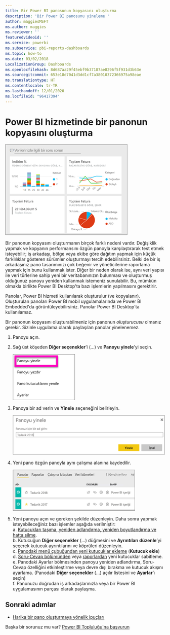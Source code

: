 ```yaml
---
title: Bir Power BI panosunun kopyasını oluşturma
description: 'Bir Power BI panosunu yineleme '
author: maggiesMSFT
ms.author: maggies
ms.reviewer: ''
featuredvideoid: ''
ms.service: powerbi
ms.subservice: pbi-reports-dashboards
ms.topic: how-to
ms.date: 03/02/2018
LocalizationGroup: Dashboards
ms.openlocfilehash: 8d687aa29f45ebf9b37187ae8296f5f931d3b63e
ms.sourcegitcommit: 653e18d7041d3dd1cf7a38010372366975a98eae
ms.translationtype: HT
ms.contentlocale: tr-TR
ms.lasthandoff: 12/01/2020
ms.locfileid: "96417394"
---
```

# <a name="create-a-copy-of-a-dashboard-in-power-bi-service"></a>Power BI hizmetinde bir panonun kopyasını oluşturma
![pano](media/service-dashboard-copy/power-bi-dashboard.png)

 Bir panonun kopyasını oluşturmanın birçok farklı nedeni vardır. Değişiklik yapmak ve kopyanın performansını özgün panoyla karşılaştırarak test etmek isteyebilir; iş arkadaşı, bölge veya ekibe göre dağıtım yapmak için küçük farklılıklar gösteren sürümler oluşturmayı tercih edebilirsiniz. Belki de bir iş arkadaşınız pano tasarımınızı çok beğenir ve yöneticilerine raporlama yapmak için bunu kullanmak ister. Diğer bir neden olarak ise, aynı veri yapısı ile veri türlerine sahip yeni bir veritabanınızın bulunması ve oluşturmuş olduğunuz panoyu yeniden kullanmak istemeniz sunulabilir. Bu, mümkün olmakla birlikte Power BI Desktop'ta bazı işlemlerin yapılmasını gerektirir. 

Panolar, Power BI hizmeti kullanılarak oluşturulur (ve kopyalanır). Oluşturulan panoları Power BI mobil uygulamalarında ve Power BI Embedded'da görüntüleyebilirsiniz.  Panolar Power BI Desktop'ta kullanılamaz. 

Bir panonun kopyasını oluşturabilmeniz için panonun *oluşturucusu* olmanız gerekir. Sizinle uygulama olarak paylaşılan panolar yinelenemez.

1. Panoyu açın.
2. Sağ üst köşeden **Diğer seçenekler**’i (...) ve **Panoyu yinele**’yi seçin.
   
   ![üç nokta menüsü](media/service-dashboard-copy/power-bi-dulicate.png)
3. Panoya bir ad verin ve **Yinele** seçeneğini belirleyin. 
   
   ![Panoyu yinele iletişim kutusu](media/service-dashboard-copy/power-bi-name.png)
4. Yeni pano özgün panoyla aynı çalışma alanına kaydedilir. 
   
   ![Panolar sekmesi](media/service-dashboard-copy/power-bi-copied.png)

5.    Yeni panoyu açın ve gereken şekilde düzenleyin. Daha sonra yapmak isteyebileceğiniz bazı işlemler aşağıda verilmiştir:    
    a. [Kutucukları taşıma, yeniden adlandırma, yeniden boyutlandırma ve hatta silme](service-dashboard-edit-tile.md).  
    b. Kutucuğun **Diğer seçenekler** (...) düğmesini ve **Ayrıntıları düzenle**’yi seçerek kutucuk ayrıntılarını ve köprüleri düzenleyin.  
    c. [Panodaki menü çubuğundan yeni kutucuklar ekleme](service-dashboard-add-widget.md) (**Kutucuk ekle**)  
    d. [Soru-Cevap bölümünden](service-dashboard-pin-tile-from-q-and-a.md) veya [raporlardan](service-dashboard-pin-tile-from-report.md) yeni kutucuklar sabitleme.  
    e. Panodaki Ayarlar bölmesinden panoyu yeniden adlandırma, Soru-Cevap özelliğini etkinleştirme veya devre dışı bırakma ve kutucuk akışını ayarlama.  (Panodaki **Diğer seçenekler** (...) açılır listesini ve **Ayarlar**’ı seçin)  
    f. Panonuzu doğrudan iş arkadaşlarınızla veya bir Power BI uygulamasının parçası olarak paylaşma. 


## <a name="next-steps"></a>Sonraki adımlar
* [Harika bir pano oluşturmaya yönelik ipuçları](service-dashboards-design-tips.md) 

Başka bir sorunuz mu var? [Power BI Topluluğu'na başvurun](https://community.powerbi.com/)

